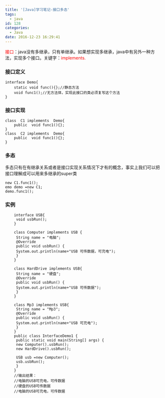 ```yaml
---
title: '[Java]学习笔记-接口多态'
tags:
  - java
id: 128
categories:
  - Java
date: 2016-12-23 16:29:41
---
```


<div><span style="color: #ff0000;">接口</span>：java没有多继承，只有单继承。如果想实现多继承，java中有另外一种方法，实现多个接口。关键字：<span style="color: #ff0000;">implements.</span></div>

### 接口定义

```
interface Demo{
	static void func(){};//静态方法
	void func1();//无方法体，实现此接口的类必须复写这个方法
}
```

### 接口实现

```
class  C1 implements  Demo{
	public  void func1(){};
}
class  C2 implements  Demo{
	public  void func1(){};
}
```

### 多态

多态只有在有继承关系或者是接口实现关系情况下才有的概念，事实上我们可以把接口理解成可以用来多继承的super类

```
new C1.func1();
emo demo =new C1;
demo.func1();
```

### 实例

```
	interface USB{
	 void usbRun();
	}

	class Computer implements USB {
	 String name = "电脑";
	 @Override
	 public void usbRun() {
	 System.out.println(name+"USB 可传数据，可充电");
	 }
	}
	
	class HardDrive implements USB{
	 String name = "硬盘";
	 @Override
	 public void usbRun() {
	 System.out.println(name+"USB 可传数据");
	 }
	}
	
	class Mp3 implements USB{
	 String name = "Mp3";
	 @Override
	 public void usbRun() {
	 System.out.println(name+"USB 可充电");
	 }
	}
	public class InterfaceDemo1 {
	 public static void main(String[] args) {
	 new Computer().usbRun();
	 new HardDrive().usbRun();
	
	 USB usb =new Computer();
	 usb.usbRun();
	 }
	}
	//输出结果：
	//电脑的USB可充电，可传数据
	//硬盘的USB可传数据
	//电脑的USB可充电，可传数据
```
